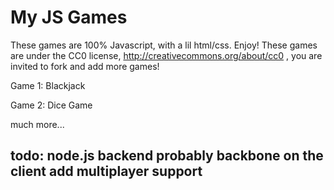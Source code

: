 My JS Games
=============
These games are 100% Javascript, with a lil html/css. Enjoy! These games are under the CC0 license,
http://creativecommons.org/about/cc0 , you are invited to fork and add more games!


Game 1: Blackjack

Game 2: Dice Game

much more...


todo: 
node.js backend
probably backbone on the client
add multiplayer support
---------------------------------------




















